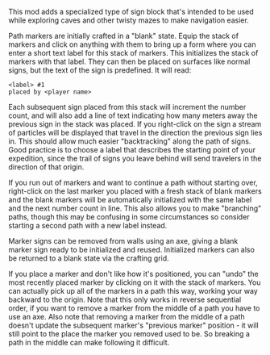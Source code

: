 This mod adds a specialized type of sign block that's intended to be used while exploring caves and other twisty mazes to make navigation easier.

Path markers are initially crafted in a "blank" state. Equip the stack of markers and click on anything with them to bring up a form where you can enter a short text label for this stack of markers. This initializes the stack of markers with that label. They can then be placed on surfaces like normal signs, but the text of the sign is predefined. It will read:

	<label> #1
	placed by <player name>

Each subsequent sign placed from this stack will increment the number count, and will also add a line of text indicating how many meters away the previous sign in the stack was placed. If you right-click on the sign a stream of particles will be displayed that travel in the direction the previous sign lies in. This should allow much easier "backtracking" along the path of signs. Good practice is to choose a label that describes the starting point of your expedition, since the trail of signs you leave behind will send travelers in the direction of that origin.

If you run out of markers and want to continue a path without starting over, right-click on the last marker you placed with a fresh stack of blank markers and the blank markers will be automatically initialized with the same label and the next number count in line. This also allows you to make "branching" paths, though this may be confusing in some circumstances so consider starting a second path with a new label instead.

Marker signs can be removed from walls using an axe, giving a blank marker sign ready to be initialized and reused. Initialized markers can also be returned to a blank state via the crafting grid.

If you place a marker and don't like how it's positioned, you can "undo" the most recently placed marker by clicking on it with the stack of markers. You can actually pick up all of the markers in a path this way, working your way backward to the origin. Note that this only works in reverse sequential order, if you want to remove a marker from the middle of a path you have to use an axe. Also note that removing a marker from the middle of a path doesn't update the subsequent marker's "previous marker" position - it will still point to the place the marker you removed used to be. So breaking a path in the middle can make following it difficult.